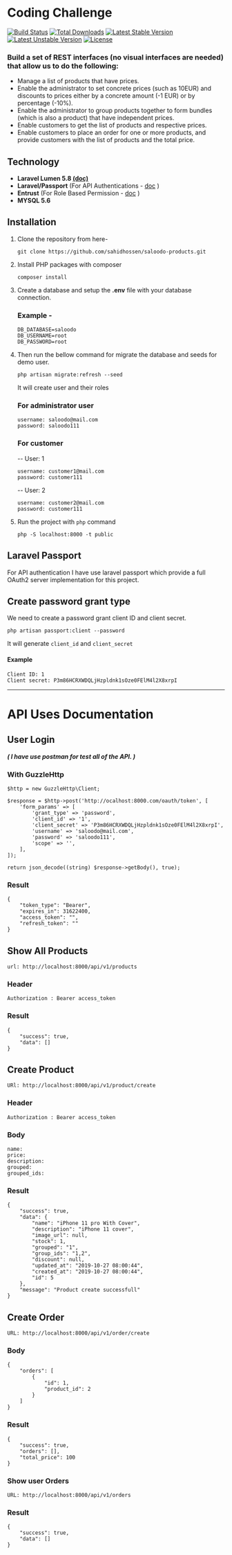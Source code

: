 # Coding Challenge

[![Build Status](https://travis-ci.org/laravel/lumen-framework.svg)](https://travis-ci.org/laravel/lumen-framework)
[![Total Downloads](https://poser.pugx.org/laravel/lumen-framework/d/total.svg)](https://packagist.org/packages/laravel/lumen-framework)
[![Latest Stable Version](https://poser.pugx.org/laravel/lumen-framework/v/stable.svg)](https://packagist.org/packages/laravel/lumen-framework)
[![Latest Unstable Version](https://poser.pugx.org/laravel/lumen-framework/v/unstable.svg)](https://packagist.org/packages/laravel/lumen-framework)
[![License](https://poser.pugx.org/laravel/lumen-framework/license.svg)](https://packagist.org/packages/laravel/lumen-framework)

### Build a set of REST interfaces (no visual interfaces are needed) that allow us to do the following:

 -  Manage a list of products that have prices. 
 -  Enable the administrator to set concrete prices (such as 10EUR) and discounts to prices either by a concrete amount (-1 EUR) or by percentage (-10%). 
 -  Enable the administrator to group products together to form bundles (which is also a product) that have independent prices. 
 - Enable customers to get the list of products and respective prices. 
 - Enable customers to place an order for one or more products, and provide customers with the list of products and the total price. 

## Technology

- **Laravel Lumen 5.8 [(doc)](hhttps://lumen.laravel.com/docs)**
- **Laravel/Passport** (For API Authentications - [doc](https://laravel.com/docs/5.8/passport) )
- **Entrust** (For Role Based Permission - [doc](https://github.com/Zizaco/entrust) )
- **MYSQL 5.6**

## Installation
1. Clone the repository from here- 
    ```
    git clone https://github.com/sahidhossen/saloodo-products.git
    ```
2. Install PHP packages with composer
    ```
    composer install
    ```
3. Create a database and setup the **.env** file with your database connection.
    ### Example - 
    ```
    DB_DATABASE=saloodo
    DB_USERNAME=root
    DB_PASSWORD=root
    ```
4. Then run the bellow command for migrate the database and seeds for demo user.
    ```
    php artisan migrate:refresh --seed
    ```
    It will create user and their roles

    ### For administrator user
    ```
    username: saloodo@mail.com
    password: saloodo111
    ```
    ### For customer
    --  User: 1
    ```
    username: customer1@mail.com
    password: customer111
    ```
    --  User: 2
    ```
    username: customer2@mail.com
    password: customer111
    ```
5. Run the project with ``php`` command
    ```
    php -S localhost:8000 -t public
    ```
## Laravel Passport 
For API authentication I have use laravel passport which provide a full OAuth2 server implementation for this project.

## Create password grant type
We need to create a password grant client ID and client secret. 
```
php artisan passport:client --password
```
It will generate ``client_id`` and ``client_secret``
#### Example
```
Client ID: 1
Client secret: P3m86HCRXWDQLjHzpldnk1sOze0FElM4l2X8xrpI
```
-------------
API Uses Documentation
==================

## User Login
***( I have use postman for test all of the API. )***
### With GuzzleHttp
```
$http = new GuzzleHttp\Client;

$response = $http->post('http://ocalhost:8000.com/oauth/token', [
    'form_params' => [
        'grant_type' => 'password',
        'client_id' => '1',
        'client_secret' => 'P3m86HCRXWDQLjHzpldnk1sOze0FElM4l2X8xrpI',
        'username' => 'saloodo@mail.com',
        'password' => 'saloodo111',
        'scope' => '',
    ],
]);

return json_decode((string) $response->getBody(), true);
``` 
### Result
```
{
    "token_type": "Bearer",
    "expires_in": 31622400,
    "access_token": "",
    "refresh_token": ""
}
```
## Show All Products

```url: http://localhost:8000/api/v1/products```

### Header 
```
Authorization : Bearer access_token
```
### Result
```
{
    "success": true,
    "data": []
}
```
## Create Product

```URl: http://localhost:8000/api/v1/product/create ```
### Header 
```
Authorization : Bearer access_token
```
### Body
```
name: 
price: 
description:
grouped: 
grouped_ids:
```
### Result
```
{
    "success": true,
    "data": {
        "name": "iPhone 11 pro With Cover",
        "description": "iPhone 11 cover",
        "image_url": null,
        "stock": 1,
        "grouped": "1",
        "group_ids": "1,2",
        "discount": null,
        "updated_at": "2019-10-27 08:00:44",
        "created_at": "2019-10-27 08:00:44",
        "id": 5
    },
    "message": "Product create successfull"
}
```

## Create Order 

```URL: http://localhost:8000/api/v1/order/create ```
### Body 
```
{
	"orders": [
		{
			"id": 1,
			"product_id": 2
		}
	]
}
```
### Result
```
{
    "success": true,
    "orders": [],
    "total_price": 100
}
```


### Show user Orders
```URL: http://localhost:8000/api/v1/orders ```

### Result 
```
{
    "success": true,
    "data": []
}
```
